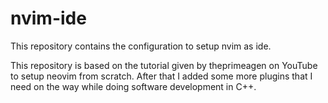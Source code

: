 # nvim-ide
This repository contains the configuration to setup nvim as ide.

This repository is based on the tutorial given by theprimeagen on YouTube to setup neovim from scratch. After that I added some more plugins that I need on the way while doing software development in C++.

